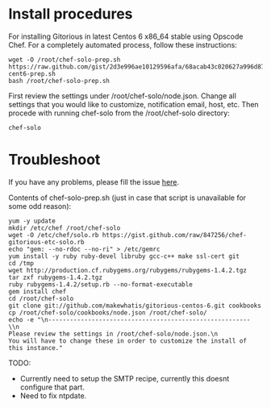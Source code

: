 # Install procedures

For installing Gitorious in latest Centos 6 x86_64 stable using Opscode Chef.  For a completely automated process, follow these instructions:

    wget -O /root/chef-solo-prep.sh https://raw.github.com/gist/2d3e996ae10129596afa/68acab43c020627a996d8722bd92ea5c2d7eadb5/gitorious-cent6-prep.sh 
    bash /root/chef-solo-prep.sh

First review the settings under /root/chef-solo/node.json. Change all settings that you would like to customize, notification email, host, etc. Then procede with running chef-solo from the /root/chef-solo directory:

    chef-solo

# Troubleshoot

If you have any problems, please fill the issue [here](https://github.com/makewhatis/gitorious-centos-6/issues).


Contents of chef-solo-prep.sh (just in case that script is unavailable for some odd reason):

    yum -y update
    mkdir /etc/chef /root/chef-solo
    wget -O /etc/chef/solo.rb https://gist.github.com/raw/847256/chef-gitorious-etc-solo.rb
    echo "gem: --no-rdoc --no-ri" > /etc/gemrc
    yum install -y ruby ruby-devel libruby gcc-c++ make ssl-cert git
    cd /tmp
    wget http://production.cf.rubygems.org/rubygems/rubygems-1.4.2.tgz
    tar zxf rubygems-1.4.2.tgz
    ruby rubygems-1.4.2/setup.rb --no-format-executable
    gem install chef
    cd /root/chef-solo
    git clone git://github.com/makewhatis/gitorious-centos-6.git cookbooks
    cp /root/chef-solo/cookbooks/node.json /root/chef-solo/
    echo -e "\n-------------------------------------------------------- \\n
    Please review the settings in /root/chef-solo/node.json.\n
    You will have to change these in order to customize the install of this instance."


TODO: 

- Currently need to setup the SMTP recipe, currently this doesnt configure that part.
- Need to fix ntpdate.

